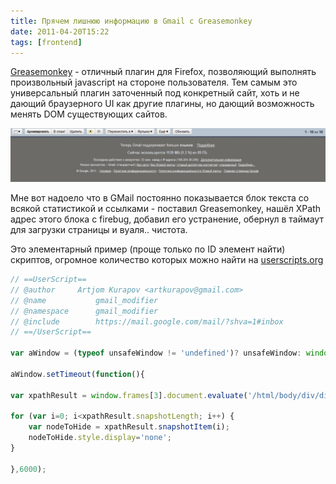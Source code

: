 ```yaml
---
title: Прячем лишнюю информацию в Gmail с Greasemonkey
date: 2011-04-20T15:22
tags: [frontend]
---
```


[Greasemonkey](https://addons.mozilla.org/ru/firefox/addon/greasemonkey/) - отличный плагин для Firefox, позволяющий выполнять произвольный javascript на стороне пользователя. Тем самым это универсальный плагин заточенный под конкретный сайт, хоть и не дающий браузерного UI как другие плагины, но дающий возможность менять DOM существующих сайтов.

![](img/Pasted%20image%2020241019193024.png)

Мне вот надоело что в GMail постоянно показывается блок текста со всякой статистикой и ссылками - поставил Greasemonkey, нашёл XPath адрес этого блока с firebug, добавил его устранение, обернул в таймаут для загрузки страницы и вуаля.. чистота.

Это элементарный пример (проще только по ID элемент найти) скриптов, огромное количество которых можно найти на [userscripts.org](http://userscripts.org/)

```js
// ==UserScript==
// @author	   Artjom Kurapov <artkurapov@gmail.com>
// @name           gmail_modifier
// @namespace      gmail_modifier
// @include        https://mail.google.com/mail/?shva=1#inbox
// ==/UserScript==

var aWindow = (typeof unsafeWindow != 'undefined')? unsafeWindow: window;

aWindow.setTimeout(function(){

var xpathResult = window.frames[3].document.evaluate('/html/body/div/div[2]/div/div[2]/div/div[2]/div[2]', window.frames[3].document, null, XPathResult.ORDERED_NODE_SNAPSHOT_TYPE, null);

for (var i=0; i<xpathResult.snapshotLength; i++) {
    var nodeToHide = xpathResult.snapshotItem(i);
    nodeToHide.style.display='none';
}

},6000);
```
